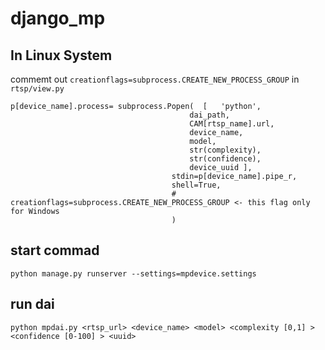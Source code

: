 # django_mp

## In Linux System 
commemt out `creationflags=subprocess.CREATE_NEW_PROCESS_GROUP` in `rtsp/view.py`
```
p[device_name].process= subprocess.Popen(  [   'python',
                                        dai_path,
                                        CAM[rtsp_name].url, 
                                        device_name, 
                                        model, 
                                        str(complexity), 
                                        str(confidence),
                                        device_uuid ],
                                    stdin=p[device_name].pipe_r,
                                    shell=True, 
                                    # creationflags=subprocess.CREATE_NEW_PROCESS_GROUP <- this flag only for Windows
                                    )
```
## start commad

`python manage.py runserver --settings=mpdevice.settings`

## run dai

`python mpdai.py <rtsp_url> <device_name> <model> <complexity [0,1] > <confidence [0-100] > <uuid>`

